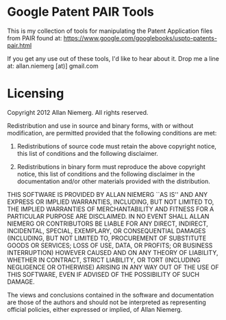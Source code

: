 Google Patent PAIR Tools
=========

This is my collection of tools for manipulating the Patent Application files from PAIR found at:
https://www.google.com/googlebooks/uspto-patents-pair.html
 
If you get any use out of these tools, I'd like to hear about it. Drop me a line at: allan.niemerg [at)] gmail.com



Licensing
=========

Copyright 2012 Allan Niemerg. All rights reserved.

Redistribution and use in source and binary forms, with or without modification, are
permitted provided that the following conditions are met:

   1. Redistributions of source code must retain the above copyright notice, this list of
      conditions and the following disclaimer.

   2. Redistributions in binary form must reproduce the above copyright notice, this list
      of conditions and the following disclaimer in the documentation and/or other materials
      provided with the distribution.

THIS SOFTWARE IS PROVIDED BY ALLAN NIEMERG ``AS IS'' AND ANY EXPRESS OR IMPLIED
WARRANTIES, INCLUDING, BUT NOT LIMITED TO, THE IMPLIED WARRANTIES OF MERCHANTABILITY AND
FITNESS FOR A PARTICULAR PURPOSE ARE DISCLAIMED. IN NO EVENT SHALL ALLAN NIEMERG OR
CONTRIBUTORS BE LIABLE FOR ANY DIRECT, INDIRECT, INCIDENTAL, SPECIAL, EXEMPLARY, OR
CONSEQUENTIAL DAMAGES (INCLUDING, BUT NOT LIMITED TO, PROCUREMENT OF SUBSTITUTE GOODS OR
SERVICES; LOSS OF USE, DATA, OR PROFITS; OR BUSINESS INTERRUPTION) HOWEVER CAUSED AND ON
ANY THEORY OF LIABILITY, WHETHER IN CONTRACT, STRICT LIABILITY, OR TORT (INCLUDING
NEGLIGENCE OR OTHERWISE) ARISING IN ANY WAY OUT OF THE USE OF THIS SOFTWARE, EVEN IF
ADVISED OF THE POSSIBILITY OF SUCH DAMAGE.

The views and conclusions contained in the software and documentation are those of the
authors and should not be interpreted as representing official policies, either expressed
or implied, of Allan Niemerg.